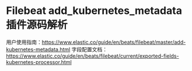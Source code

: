 
# Filebeat add_kubernetes_metadata 插件源码解析
用户使用指南：https://www.elastic.co/guide/en/beats/filebeat/master/add-kubernetes-metadata.html
字段配置文档：https://www.elastic.co/guide/en/beats/filebeat/current/exported-fields-kubernetes-processor.html


